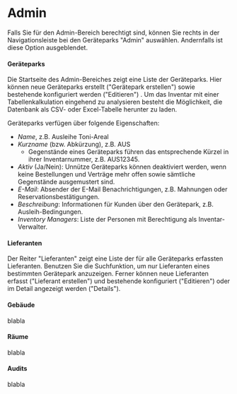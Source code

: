 # Admin

Falls Sie für den Admin-Bereich berechtigt sind, können Sie rechts in der Navigationsleiste bei den Geräteparks "Admin" auswählen. Andernfalls ist diese Option ausgeblendet.

#### Geräteparks

Die Startseite des Admin-Bereiches zeigt eine Liste der Geräteparks. Hier können neue Geräteparks erstellt \("Gerätepark erstellen"\) sowie bestehende konfiguriert werden \("Editieren"\) . Um das Inventar mit einer Tabellenkalkulation eingehend zu analysieren besteht die Möglichkeit, die Datenbank als CSV- oder Excel-Tabelle herunter zu laden.

Geräteparks verfügen über folgende Eigenschaften:

* _Name_, z.B. Ausleihe Toni-Areal
* _Kurzname_ \(bzw. Abkürzung\), z.B. AUS
  * Gegenstände eines Geräteparks führen das entsprechende Kürzel in ihrer Inventarnummer, z.B. AUS12345.
* _Aktiv_ \(Ja/Nein\): Unnütze Geräteparks können deaktiviert werden, wenn keine Bestellungen und Verträge mehr offen sowie sämtliche Gegenstände ausgemustert sind. 
* _E-Mail_: Absender der E-Mail Benachrichtigungen, z.B. Mahnungen oder Reservationsbestätigungen.
* _Beschreibung_: Informationen für Kunden über den Gerätepark, z.B. Ausleih-Bedingungen. 
* _Inventory Managers_: Liste der Personen mit Berechtigung als Inventar-Verwalter. 

#### Lieferanten

Der Reiter "Lieferanten" zeigt eine Liste der für alle Geräteparks erfassten Lieferanten. Benutzen Sie die Suchfunktion, um nur Lieferanten eines bestimmten Gerätepark anzuzeigen. Ferner können neue Lieferanten erfasst \("Lieferant erstellen"\) und bestehende konfiguriert \("Editieren"\) oder im Detail angezeigt werden \("Details"\). 

#### Gebäude

blabla

#### Räume

blabla

#### Audits

blabla

#### 



